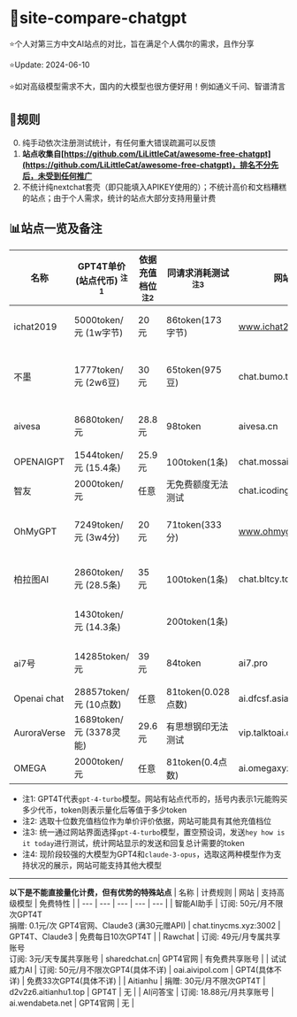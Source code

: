 # 🤖site-compare-chatgpt

⭐个人对第三方中文AI站点的对比，旨在满足个人偶尔的需求，且作分享

⭐Update: 2024-06-10

⭐如对高级模型需求不大，国内的大模型也很方便好用！例如通义千问、智谱清言

## 🧾规则
0. 纯手动依次注册测试统计，有任何重大错误疏漏可以反馈
1. **站点收集自[https://github.com/LiLittleCat/awesome-free-chatgpt](https://github.com/LiLittleCat/awesome-free-chatgpt)，排名不分先后，未受到任何推广**
2. 不统计纯nextchat套壳（即只能填入APIKEY使用的）；不统计高价和文档糟糕的站点；由于个人需求，统计的站点大部分支持用量计费

## 📊站点一览及备注
   
| 名称         | GPT4T单价 (站点代币) <sup>注1</sup>         | 依据充值档位<sup>注2</sup>  | 同请求消耗测试 <sup>注3</sup> | 网站                       | 支持高级模型 <sup>注4</sup>         | 免费特性 (量化)                       |
|--------------|------------------------|------------|--------------|---------------------------|---------------------|-----------------------------------------|
| ichat2019    | 5000token/元 (1w字节)   | 20元       | 86token(173字节) | www.ichat2019.com        | GPT4T               | 免费10000token(邀请15000token)           |
| 不墨         | 1777token/元 (2w6豆)    | 30元       | 65token(975豆)   | chat.bumo.tech           | GPT4T、Claude3      | 免费66token(邀请333token); 每日20token  |
| aivesa       | 8680token/元            | 28.8元     | 98token         | aivesa.cn                | GPT4T(❌附件)        | 免费20000token(邀请20000token)           |
| OPENAIGPT    | 1544token/元 (15.4条)  | 25.9元     | 100token(1条)   | chat.mossaigpt.com       | GPT4T               | 无                                      |
| 智友         | 2000token/元            | 任意       | 无免费额度无法测试 | chat.icoding.ink        | GPT4T、Claude3      | 无                                      |
| OhMyGPT      | 7249token/元 (3w4分)    | 20元       | 71token(333分)   | www.ohmygpt.com          | GPT4T(❌附件)、Claude3(❌附件) | 免费2772token；每日213token            |
| 柏拉图AI     | 2860token/元 (28.5条)  | 35元       | 100token(1条)   | chat.bltcy.top           | GPT4(具体不详)(❌附件) | 免费400token；每日20token               |
|              | 1430token/元 (14.3条)  |            | 200token(1条)  |                          | GPT4带附件、Claude3  |                                         |
| ai7号        | 14285token/元           | 39元       | 84token         | ai7.pro                  | GPT4(具体不详)       | 免费10000token(邀请10000token)           |
| Openai chat  | 28857token/元 (10点数) | 任意       | 81token(0.028点数) | ai.dfcsf.asia           | GPT4T、Claude3      | 免费2885token                           |
| AuroraVerse  | 1689token/元 (3378灵能) | 29.6元     | 有思想钢印无法测试 | vip.talktoai.club       | GPT4T、Claude3      | 免费1000token                           |
| OMEGA  | 2000token/元 | 任意    | 81token(0.4点数) | ai.omegaxyz.cn       | GPT4T      | 免费2000token                           |
- 注1: GPT4T代表```gpt-4-turbo```模型。网站有站点代币的，括号内表示1元能购买多少代币，token则表示量化后等值于多少token
- 注2: 选取十位数充值档位作为单价评价依据，网站可能具有其他充值档位
- 注3: 统一通过网站界面选择```gpt-4-turbo```模型，置空预设词，发送```hey how is it today```进行测试，统计网站显示的发送和回复总计需要的token
- 注4: 现阶段较强的大模型为GPT4和```claude-3-opus```，选取这两种模型作为支持状况的展示，网站可能支持其他大模型

---
**以下是不能直接量化计费，但有优势的特殊站点**
| 名称 | 计费规则 | 网站 | 支持高级模型 | 免费特性 |
| --- | --- | --- | --- | --- |
| 智能AI助手 | 订阅: 50元/月不限次GPT4T<br>捐赠: 0.1元/次 GPT4官网、Claude3 (满30元赠API) | chat.tinycms.xyz:3002 | GPT4T、Claude3 | 免费每日10次GPT4T |
| Rawchat | 订阅: 49元/月专属共享账号<br>订阅: 3元/天专属共享账号 | sharedchat.cn| GPT4官网 | 有免费共享账号 |
| 试试威力AI | 订阅: 50元/月不限次GPT4(具体不详) | oai.aivipol.com | GPT4(具体不详) | 免费33次GPT4(具体不详) |
| Aitianhu | 捐赠: 30元/月不限次GPT4T | d2v2z6.aitianhu1.top | GPT4T | 无 |
| AI问答宝 | 订阅: 18.88元/月共享账号 | ai.wendabeta.net | GPT4官网 | 无 |
